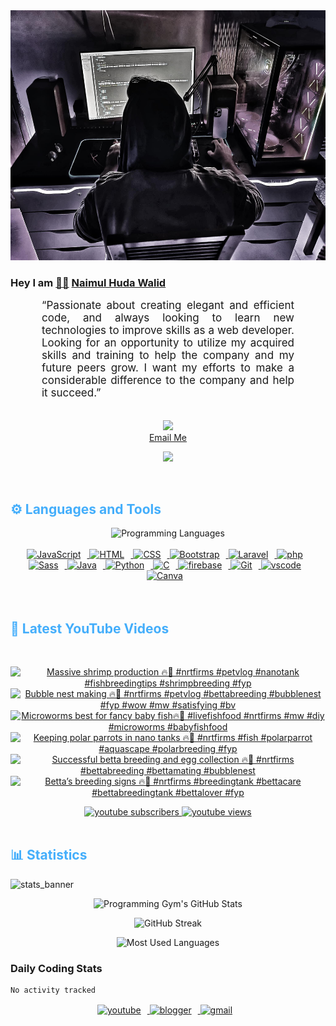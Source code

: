 <!-- ![github_cover_banner](https://www.digitalsolutionservices.com/img/services/web%20development.gif)-->

<div align="center" style="display:block;">
    <img height="400px" width="100%" alt="github cover banner" src="https://raw.githubusercontent.com/NaimulHudaWalid/NaimulHudaWalid/main/272276268_3114779035434264_920860974401480824_n.jpg"/> 
</div>

### Hey I am [👨🏻‍][facebook] [Naimul Huda Walid][youtube]



<p align:"center" style="text-align: justify; margin: 0 50px; font-size: 17px;" >
   “Passionate about creating elegant and efficient code, and always looking to learn new technologies to improve skills as a web developer. Looking for an opportunity to utilize my acquired skills and training to help the company and my future peers grow. I want my efforts to make a considerable difference to the company and help it succeed.”
<br>
<br>
<div align="center">

![](https://visitor-badge.glitch.me/badge?page_id=NaimulHudaWalid)
    <br />
[Email Me](mailto:dev.naimulhuda@gmail.com)
</div>
</p>
<!-- Typing SVG by DenverCoder1 - https://github.com/DenverCoder1/readme-typing-svg -->
<p align="center">
<!--   <a href="https://github.com/DenverCoder1/readme-typing-svg"> -->
    <img src="https://readme-typing-svg.herokuapp.com?color=E22FE4&width=380&height=45&lines=Open-Source+Enthusiast;Learning+In+Public;Empowering+Others;Nice+To+Meet+You+...&center=true"></a>

</p>
<br>
<!-- Languages and Tools -->

<h2 style="color: #44AEFB">⚙️ Languages and Tools</h2>
<div align="center" style="display:block;">
    <img width="100px" alt="Programming Languages" src="https://user-images.githubusercontent.com/78341798/194531121-47b0119a-ce00-439d-b586-125f86acb098.png"/> 
</div>
<br>   
<!-- Icons Resources -->
<!-- https://devicon.dev/ -->
<!-- https://cdn.jsdelivr.net/npm/simple-icons@v3/icons/ -->
<div align="center">
  <a href="https://developer.mozilla.org/en-US/docs/Web/JavaScript" target="_blank" rel="noreferrer">
      <img  alt="JavaScript" height="50px" style="padding-right:10px;" src="https://cdn.jsdelivr.net/gh/devicons/devicon/icons/javascript/javascript-plain.svg"/>
  </a>
  
 
  <a href="https://developer.mozilla.org/en-US/docs/Web/HTML" target="_blank" rel="noreferrer">
      <img  alt="HTML" height="50px" style="padding-right:10px;" src="https://cdn.jsdelivr.net/gh/devicons/devicon/icons/html5/html5-original.svg"/>
  </a>
  <a href="https://developer.mozilla.org/en-US/docs/Web/CSS" target="_blank" rel="noreferrer">
      <img  alt="CSS" height="50px" style="padding-right:10px;" src="https://cdn.jsdelivr.net/gh/devicons/devicon/icons/css3/css3-original.svg"/>
  </a>
  <a href="https://getbootstrap.com/" target="_blank" rel="noreferrer">
      <img  alt="Bootstrap" height="50px" style="padding-right:10px;" src="https://cdn.jsdelivr.net/gh/devicons/devicon/icons/bootstrap/bootstrap-original.svg"/>
  </a> 
  <a href="https://laravel.com/" target="_blank" rel="noreferrer">
      <img  alt="Laravel" height="50px" style="padding-right:10px;" src="https://cdn.jsdelivr.net/gh/devicons/devicon/icons/laravel/laravel-plain.svg"/>
  </a>
  <a href="https://www.php.net/" target="_blank" rel="noreferrer">
      <img  alt="php" height="50px" style="padding-right:10px;" src="https://cdn.jsdelivr.net/gh/devicons/devicon/icons/php/php-original.svg"/>
  </a>
  <a href="https://sass-lang.com/" target="_blank" rel="noreferrer">
      <img  alt="Sass" height="50px" style="padding-right:10px;" src="https://cdn.jsdelivr.net/gh/devicons/devicon/icons/sass/sass-original.svg"/>
  </a>
  <a href="https://www.java.com/en/" target="_blank" rel="noreferrer">
      <img  alt="Java" height="50px" style="padding-right:10px;" src="https://cdn.jsdelivr.net/gh/devicons/devicon/icons/java/java-original.svg"/>
  </a>    
  <a href="https://www.python.org/" target="_blank" rel="noreferrer">
      <img  alt="Python" height="50px" style="padding-right:10px;" src="https://cdn.jsdelivr.net/gh/devicons/devicon/icons/python/python-original.svg"/>
  </a>
  <a href="https://www.cprogramming.com/" target="_blank" rel="noreferrer">
      <img  alt="C" height="50px" style="padding-right:10px;" src="https://cdn.jsdelivr.net/gh/devicons/devicon/icons/c/c-original.svg"/>
  </a>
  
  <a href="https://firebase.google.com/" target="_blank" rel="noreferrer">
      <img  alt="firebase" height="50px" style="padding-right:10px;" src="https://cdn.jsdelivr.net/gh/devicons/devicon/icons/firebase/firebase-plain.svg"/>
  </a>
 
  <a href="https://git-scm.com/" target="_blank" rel="noreferrer">
      <img  alt="Git" height="50px" style="padding-right:10px;" src="https://cdn.jsdelivr.net/gh/devicons/devicon/icons/git/git-original.svg"/>
  </a>
  
  <a href="https://code.visualstudio.com/" target="_blank" rel="noreferrer">
      <img  alt="vscode" height="50px" style="padding-right:10px;"src="https://cdn.jsdelivr.net/gh/devicons/devicon/icons/vscode/vscode-original.svg"/>
  </a>
  <a href="https://www.canva.com/" target="_blank" rel="noreferrer">
      <img  alt="Canva" height="50px" style="padding-right:10px;" src="https://cdn.jsdelivr.net/gh/devicons/devicon/icons/canva/canva-original.svg"/> 
  </a>
</div>
<br>
<br>

<!-- Latest YouTube Videos -->

<h2 style="color: #44AEFB">🎦 Latest YouTube Videos</h2>
<br />

<!-- Resource/Reference: https://github.com/DenverCoder1/github-readme-youtube-cards -->
<div class="youtube videos cards" align="center">

<!-- BEGIN YOUTUBE-CARDS -->
[![Massive shrimp production 🔥🖤 #nrtfirms #petvlog #nanotank #fishbreedingtips #shrimpbreeding #fyp](https://ytcards.demolab.com/?id=sOIKgnrSmK4&title=Massive+shrimp+production+%F0%9F%94%A5%F0%9F%96%A4+%23nrtfirms+%23petvlog+%23nanotank+%23fishbreedingtips+%23shrimpbreeding+%23fyp&lang=en&timestamp=1703549859&background_color=%230d1117&title_color=%23ffffff&stats_color=%23dedede&max_title_lines=1&width=250&border_radius=5 "Massive shrimp production 🔥🖤 #nrtfirms #petvlog #nanotank #fishbreedingtips #shrimpbreeding #fyp")](https://www.youtube.com/watch?v=sOIKgnrSmK4)
[![Bubble nest making 🔥🖤 #nrtfirms #petvlog #bettabreeding #bubblenest #fyp #wow #mw #satisfying #bv](https://ytcards.demolab.com/?id=sM76qo1d78M&title=Bubble+nest+making+%F0%9F%94%A5%F0%9F%96%A4+%23nrtfirms+%23petvlog+%23bettabreeding+%23bubblenest+%23fyp+%23wow+%23mw+%23satisfying+%23bv&lang=en&timestamp=1703523607&background_color=%230d1117&title_color=%23ffffff&stats_color=%23dedede&max_title_lines=1&width=250&border_radius=5 "Bubble nest making 🔥🖤 #nrtfirms #petvlog #bettabreeding #bubblenest #fyp #wow #mw #satisfying #bv")](https://www.youtube.com/watch?v=sM76qo1d78M)
[![Microworms best for fancy baby fish🔥🖤 #livefishfood #nrtfirms #mw #diy #microworms  #babyfishfood](https://ytcards.demolab.com/?id=cSXRNu7TfbU&title=Microworms+best+for+fancy+baby+fish%F0%9F%94%A5%F0%9F%96%A4+%23livefishfood+%23nrtfirms+%23mw+%23diy+%23microworms++%23babyfishfood&lang=en&timestamp=1703504100&background_color=%230d1117&title_color=%23ffffff&stats_color=%23dedede&max_title_lines=1&width=250&border_radius=5 "Microworms best for fancy baby fish🔥🖤 #livefishfood #nrtfirms #mw #diy #microworms  #babyfishfood")](https://www.youtube.com/watch?v=cSXRNu7TfbU)
[![Keeping polar parrots in nano tanks 🔥🖤 #nrtfirms #fish #polarparrot #aquascape #polarbreeding #fyp](https://ytcards.demolab.com/?id=ktWJgBebUok&title=Keeping+polar+parrots+in+nano+tanks+%F0%9F%94%A5%F0%9F%96%A4+%23nrtfirms+%23fish+%23polarparrot+%23aquascape+%23polarbreeding+%23fyp&lang=en&timestamp=1703476129&background_color=%230d1117&title_color=%23ffffff&stats_color=%23dedede&max_title_lines=1&width=250&border_radius=5 "Keeping polar parrots in nano tanks 🔥🖤 #nrtfirms #fish #polarparrot #aquascape #polarbreeding #fyp")](https://www.youtube.com/watch?v=ktWJgBebUok)
[![Successful betta breeding and egg collection 🔥🖤 #nrtfirms #bettabreeding #bettamating #bubblenest](https://ytcards.demolab.com/?id=L_S9BN3Hr6c&title=Successful+betta+breeding+and+egg+collection+%F0%9F%94%A5%F0%9F%96%A4+%23nrtfirms+%23bettabreeding+%23bettamating+%23bubblenest&lang=en&timestamp=1703422148&background_color=%230d1117&title_color=%23ffffff&stats_color=%23dedede&max_title_lines=1&width=250&border_radius=5 "Successful betta breeding and egg collection 🔥🖤 #nrtfirms #bettabreeding #bettamating #bubblenest")](https://www.youtube.com/watch?v=L_S9BN3Hr6c)
[![Betta’s breeding signs 🔥🖤 #nrtfirms #breedingtank #bettacare #bettabreedingtank #bettalover #fyp](https://ytcards.demolab.com/?id=dV2dPZ5eypM&title=Betta%E2%80%99s+breeding+signs+%F0%9F%94%A5%F0%9F%96%A4+%23nrtfirms+%23breedingtank+%23bettacare+%23bettabreedingtank+%23bettalover+%23fyp&lang=en&timestamp=1703382758&background_color=%230d1117&title_color=%23ffffff&stats_color=%23dedede&max_title_lines=1&width=250&border_radius=5 "Betta’s breeding signs 🔥🖤 #nrtfirms #breedingtank #bettacare #bettabreedingtank #bettalover #fyp")](https://www.youtube.com/watch?v=dV2dPZ5eypM)
<!-- END YOUTUBE-CARDS -->
</div>

<!-- Begin Youtube Buttons -->
<!-- Resource/Reference:  https://github.com/DenverCoder1/custom-icon-badges -->
<div class="youtube buttons" align="center">
    <a href="https://www.youtube.com/channel/UCa3YaFwzSII0kKg3Nads2dQ"  target="_blank">
        <img alt="youtube subscribers" src="https://img.shields.io/youtube/channel/subscribers/UCa3YaFwzSII0kKg3Nads2dQ?logo=youtube&logoColor=red&style=for-the-badge"/>
    </a> 
    <a href="https://www.youtube.com/channel/UCa3YaFwzSII0kKg3Nads2dQ"  target="_blank">
        <img alt="youtube views" src="https://custom-icon-badges.demolab.com/youtube/channel/views/UCa3YaFwzSII0kKg3Nads2dQ?color=%23E05D44&logo=eye&logoColor=white&style=for-the-badge&labelColor=#555555"/>
    </a> 
</div>
<br>
<!-- End Youtube Buttons -->

<!-- Statistics -->

<h2 style="color: #44AEFB">📊 Statistics</h2>

![stats_banner](https://user-images.githubusercontent.com/78341798/194534778-d662496c-ae00-4e8d-ae9b-b90912054e7f.gif)

<!-- Begin Stats Cards -->
<!-- Resources:  -->
<!-- Github & Languages Stats: https://github.com/naimul15-12090/github-readme-stats --> 
<!-- Streak Stats: https://github.com/denvercoder1/github-readme-streak-stats -->
<!-- Change the value after ?username= to your GitHub username. -->
<div class="stats" align="center">

![Programming Gym's GitHub Stats](https://github-readme-stats.vercel.app/api?username=NaimulHudaWalid&hide=stars&count_private=true&show_icons=true&theme=algolia&border_radius=20)

![GitHub Streak](https://streak-stats.demolab.com?user=NaimulHudaWalid&count_private=true&theme=algolia&border_radius=22)

![Most Used Languages](https://github-readme-stats.vercel.app/api/top-langs/?username=NaimulHudaWalid&langs_count=8&layout=compact&show_icons=true&theme=algolia&border_radius=20)
    
<!-- ![Top Langs](https://github-readme-stats.vercel.app/api/top-langs/?username=naimul15-12090&langs_count=8) -->
<!-- [![Top Langs](https://github-readme-stats.vercel.app/api/top-langs/?username=naimul15-12090&layout=compact)](https://github.com/anuraghazra/github-readme-stats)
 -->
    
</div>
<!--  End Stats Cards -->



### Daily Coding Stats
<!--START_SECTION:waka-->

```txt
No activity tracked
```

<!--END_SECTION:waka-->
<!-- Begin Footer -->
<!-- Icons Resources -->
<!-- https://devicon.dev/ -->
<div class="footer" align="center" style="margin:15px;">
    <a href="https://www.youtube.com/channel/UCa3YaFwzSII0kKg3Nads2dQ" target="_blank">
        <img  style="margin:0 10px 10px 0;" src="https://user-images.githubusercontent.com/78341798/194531650-698ef1b1-9cbd-4b4f-96ef-5a2ec4b5d7e6.svg" alt="youtube" width="40px"/>
    </a>
    <a href="https://www.linkedin.com/in/naimulhudawalid/" target="_blank">
        <img style="margin:0 10px 10px 0;" src="https://user-images.githubusercontent.com/78341798/194531458-b5dfeb1b-bad5-4dfa-909a-2e402262db9a.svg" alt="blogger" width="40px"/>
    </a>
    <a href="mailto:dev.naimulhuda@gmail.com" target="_blank">
        <img style="margin:0 10px 10px 0;" src="https://user-images.githubusercontent.com/78341798/194531383-ddb2b774-5bb9-491c-b601-4a4a7d9792fb.svg" alt="gmail" width="40px"/>
    </a>
</div>
<!-- End Footer -->

[youtube]: https://www.youtube.com/channel/UCa3YaFwzSII0kKg3Nads2dQ
[facebook]: https://www.facebook.com/profile.php?id=100007065945838
